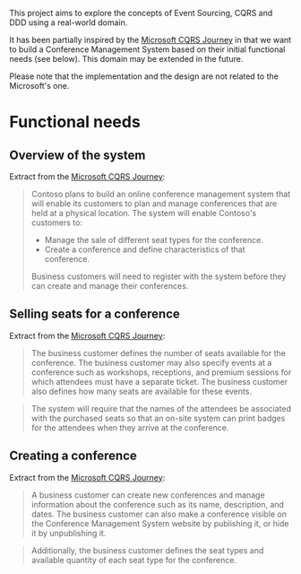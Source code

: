 This project aims to explore the concepts of Event Sourcing, CQRS and DDD using a real-world domain. 

It has been partially inspired by the [Microsoft CQRS Journey](https://msdn.microsoft.com/en-us/library/jj554200.aspx) in that we want to build a Conference Management System based on their initial functional needs (see below). This domain may be extended in the future.

Please note that the implementation and the design are not related to the Microsoft's one.

# Functional needs #
## Overview of the system ##
Extract from the [Microsoft CQRS Journey](https://msdn.microsoft.com/en-us/library/jj591578.aspx#sec3):

> Contoso plans to build an online conference management system that will enable its customers to plan and manage conferences that are held at a physical location. The system will enable Contoso's customers to:
> 
> * Manage the sale of different seat types for the conference.
> * Create a conference and define characteristics of that conference.
> 
> Business customers will need to register with the system before they can create and manage their conferences.

## Selling seats for a conference ##
Extract from the [Microsoft CQRS Journey](https://msdn.microsoft.com/en-us/library/jj591578.aspx#sec3):
> The business customer defines the number of seats available for the conference. The business customer may also specify events at a conference such as workshops, receptions, and premium sessions for which attendees must have a separate ticket. The business customer also defines how many seats are available for these events.

> The system will require that the names of the attendees be associated with the purchased seats so that an on-site system can print badges for the attendees when they arrive at the conference.

## Creating a conference ##
Extract from the [Microsoft CQRS Journey](https://msdn.microsoft.com/en-us/library/jj591578.aspx#sec3):
> A business customer can create new conferences and manage information about the conference such as its name, description, and dates. The business customer can also make a conference visible on the Conference Management System website by publishing it, or hide it by unpublishing it. 

> Additionally, the business customer defines the seat types and available quantity of each seat type for the conference.
